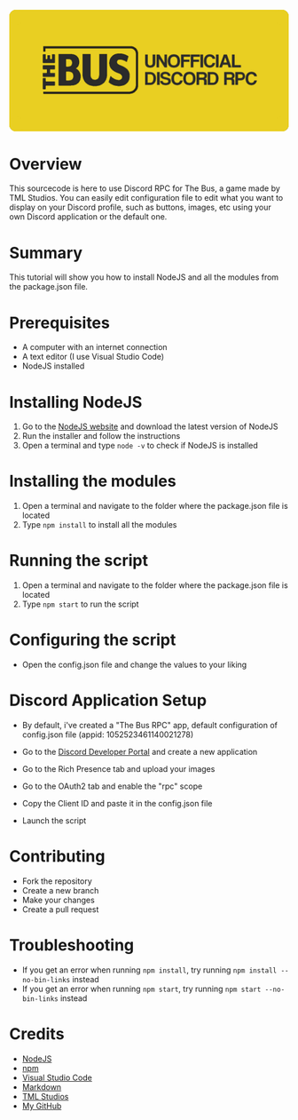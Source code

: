 ![Logo](https://raw.githubusercontent.com/Leobrtl/thebus-rpc/main/logo.png)
# Overview
This sourcecode is here to use Discord RPC for The Bus, a game made by TML Studios. You can easily edit configuration file to edit what you want to display on your Discord profile, such as buttons, images, etc using your own Discord application or the default one.

# Summary
This tutorial will show you how to install NodeJS and all the modules from the package.json file.

# Prerequisites
- A computer with an internet connection
- A text editor (I use Visual Studio Code)
- NodeJS installed

# Installing NodeJS
1. Go to the [NodeJS website](https://nodejs.org/en/download/) and download the latest version of NodeJS
2. Run the installer and follow the instructions
3. Open a terminal and type `node -v` to check if NodeJS is installed

# Installing the modules
1. Open a terminal and navigate to the folder where the package.json file is located
2. Type `npm install` to install all the modules

# Running the script
1. Open a terminal and navigate to the folder where the package.json file is located
2. Type `npm start` to run the script

# Configuring the script
- Open the config.json file and change the values to your liking

# Discord Application Setup

- By default, i've created a "The Bus RPC" app, default configuration of config.json file (appid: 1052523461140021278)

- Go to the [Discord Developer Portal](https://discord.com/developers/applications) and create a new application
- Go to the Rich Presence tab and upload your images
- Go to the OAuth2 tab and enable the "rpc" scope
- Copy the Client ID and paste it in the config.json file
- Launch the script

# Contributing
- Fork the repository
- Create a new branch
- Make your changes
- Create a pull request


# Troubleshooting
- If you get an error when running `npm install`, try running `npm install --no-bin-links` instead
- If you get an error when running `npm start`, try running `npm start --no-bin-links` instead

# Credits
- [NodeJS](https://nodejs.org/en/)
- [npm](https://www.npmjs.com/)
- [Visual Studio Code](https://code.visualstudio.com/)
- [Markdown](https://daringfireball.net/projects/markdown/)
- [TML Studios](https://tml-studios.de/)
- [My GitHub](https://github.com/Leobrtl)

